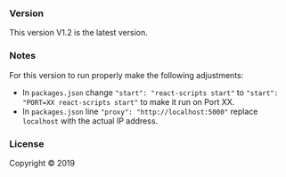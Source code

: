 ### Version

This version V1.2 is the latest version.

### Notes

For this version to run properly make the following adjustments:
* In `packages.json` change `"start": "react-scripts start"` to `"start": "PORT=XX react-scripts start"` to make it run on Port XX.
* In `packages.json` line `"proxy": "http://localhost:5000"` replace `localhost` with the actual IP address.

### License

Copyright © 2019
